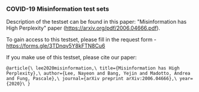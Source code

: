 ### COVID-19 Misinformation test sets

Description of the testset can be found in this paper: "Misinformation has High Perplexity" paper (https://arxiv.org/pdf/2006.04666.pdf).

To gain access to this testset, please fill in the request form - https://forms.gle/3TDnqv5Y8kFTN8Cu6

If you make use of this testset, please cite our paper:

`@article{\
  lee2020misinformation,\
  title={Misinformation has High Perplexity},\
  author={Lee, Nayeon and Bang, Yejin and Madotto, Andrea and Fung, Pascale},\
  journal={arXiv preprint arXiv:2006.04666},\
  year={2020}\
}`

